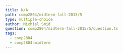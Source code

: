 ```yaml
---
title: N/A
path: comp2804/midterm-fall-2015/5
type: multiple-choice
author: Michiel Smid
question: comp2804/midterm-fall-2015/5/question.ts
tags:
  - comp2804
  - comp2804-midterm
---
```

